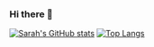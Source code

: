 ### Hi there 👋

[![Sarah's GitHub stats](https://github-readme-stats.vercel.app/api?username=sarahgilbert064&layout=compact&show_icons=true&theme=radical)](https://github.com/anuraghazra/github-readme-stats)
[![Top Langs](https://github-readme-stats.vercel.app/api/top-langs/?username=sarahgilbert064&layout=compact&show_icons=true&theme=radical)](https://github.com/anuraghazra/github-readme-stats)
<!--
**SarahGilbert064/sarahgilbert064** is a ✨ _special_ ✨ repository because its `README.md` (this file) appears on your GitHub profile.

Here are some ideas to get you started:

- 🔭 I’m currently working on ...
- 🌱 I’m currently learning ...
- 👯 I’m looking to collaborate on ...
- 🤔 I’m looking for help with ...
- 💬 Ask me about ...
- 📫 How to reach me: ...
- 😄 Pronouns: ...
- ⚡ Fun fact: ...
-->
